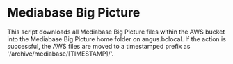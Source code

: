 # Mediabase Big Picture

This script downloads all Mediabase Big Picture files within the AWS bucket into the Mediabase Big Picture home folder on angus.bclocal. If the action is successful, the AWS files are moved to a timestamped prefix as '/archive/mediabase/[TIMESTAMP]/'.
